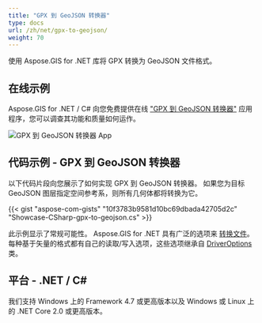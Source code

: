 ```yaml
---
title: "GPX 到 GeoJSON 转换器"
type: docs
url: /zh/net/gpx-to-geojson/
weight: 70
---
```


使用 Aspose.GIS for .NET 库将 GPX 转换为 GeoJSON 文件格式。

## **在线示例**

Aspose.GIS for .NET / C# 向您免费提供在线 ["GPX 到 GeoJSON 转换器"](https://products.aspose.app/gis/conversion/gpx-to-geojson) 应用程序，您可以调查其功能和质量如何运作。

![GPX 到 GeoJSON 转换器 App](conversion.png)

## **代码示例 - GPX 到 GeoJSON 转换器**

以下代码片段向您展示了如何实现 GPX 到 GeoJSON 转换器。 如果您为目标 GeoJSON 图层指定空间参考系，则所有几何体都将转换为它。

{{< gist "aspose-com-gists" "10f3783b9581d10bc69dbada42705d2c" "Showcase-CSharp-gpx-to-geojson.cs" >}}

此示例显示了常规可能性。 Aspose.GIS for .NET 具有广泛的选项来 [转换文件](https://docs.aspose.com/gis/net/vector-layers/)。 每种基于矢量的格式都有自己的读取/写入选项，这些选项继承自 [DriverOptions](https://reference.aspose.com/gis/net/aspose.gis/driveroptions) 类。

## **平台 - .NET / C#**

我们支持 Windows 上的 Framework 4.7 或更高版本以及 Windows 或 Linux 上的 .NET Core 2.0 或更高版本。

